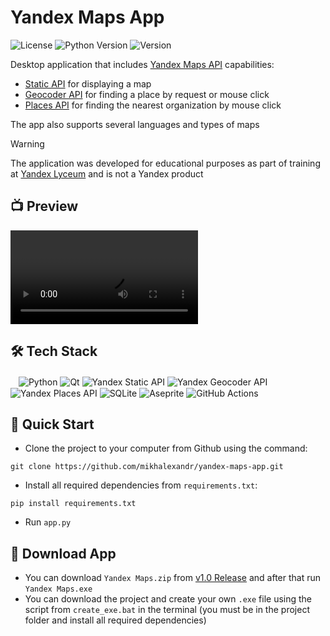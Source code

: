 # Yandex Maps App

![License](https://img.shields.io/github/license/dmhd6219/sdamgia-solver)
![Python Version](https://img.shields.io/badge/python-3.6%2B-blue)
![Version](https://img.shields.io/badge/version-1.0-green)

Desktop application that includes [Yandex Maps API](https://yandex.ru/maps-api/) capabilities:
  - [Static API](https://yandex.com/maps-api/products/static-api?lang=en) for displaying a map
  - [Geocoder API](https://yandex.com/maps-api/products/geocoder-api?lang=en) for finding a place by request or mouse click
  - [Places API](https://yandex.com/maps-api/products/geosearch-api?lang=en) for finding the nearest organization by mouse click  

The app also supports several languages ​​and types of maps

> [!WARNING]
> The application was developed for educational purposes as part of training at [Yandex Lyceum](https://lyceum.yandex.ru/) and is not a Yandex product

## 📺 Preview
![](https://github.com/mikhalexandr/yandex-maps-app/blob/main/assets/general/preview.mp4)

## 🛠️ Tech Stack
ㅤ![Python](https://img.shields.io/badge/python-3670A0?style=for-the-badge&logo=python&logoColor=ffdd54)
![Qt](https://img.shields.io/badge/Qt-%23217346.svg?style=for-the-badge&logo=Qt&logoColor=white)
![Yandex Static API](https://img.shields.io/badge/yandex_static_api-FF0000?style=for-the-badge)
![Yandex Geocoder API](https://img.shields.io/badge/yandex_geocoder_api-FF0000?style=for-the-badge)
![Yandex Places API](https://img.shields.io/badge/yandex_places_api-FF0000?style=for-the-badge)
![SQLite](https://img.shields.io/badge/sqlite-%2307405e.svg?style=for-the-badge&logo=sqlite&logoColor=white)
![Aseprite](https://img.shields.io/badge/Aseprite-FFFFFF?style=for-the-badge&logo=Aseprite&logoColor=#7D929E)
![GitHub Actions](https://img.shields.io/badge/github%20actions-%232671E5.svg?style=for-the-badge&logo=githubactions&logoColor=white)

## 🎯 Quick Start
* Clone the project to your computer from Github using the command:
```
git clone https://github.com/mikhalexandr/yandex-maps-app.git
```

* Install all required dependencies from `requirements.txt`:
```
pip install requirements.txt
```

* Run `app.py`

## 💾 Download App
* You can download `Yandex Maps.zip` from [v1.0 Release](https://github.com/mikhalexandr/yandex-maps-app/releases/tag/v1.0.0) and after that run `Yandex Maps.exe`
* You can download the project and create your own `.exe` file using the script from `create_exe.bat` in the terminal (you must be in the project folder and install all required dependencies)

